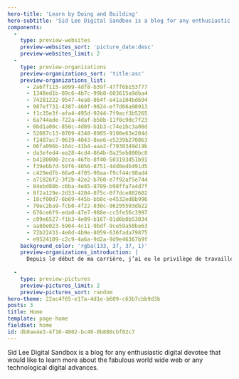 ```yaml
---
hero-title: 'Learn by Doing and Building'
hero-subtitle: 'Sid Lee Digital Sandbox is a blog for any enthusiastic digital devotee that would like to learn more about the fabulous world wide web or any technological digital advances.'
components:
  -
    type: preview-websites
    preview-websites_sort: 'picture_date:desc'
    preview-websites_limit: 2
  -
    type: preview-organizations
    preview-organizations_sort: 'title:asc'
    preview-organizations_list:
      - 2a6ff115-a099-4df8-b39f-47ff6b153f77
      - 1348ed1b-89c6-4b7c-99b8-603615a9dba4
      - 74281222-9547-4ea8-864f-e41a104bd694
      - 987ef731-4387-460f-9824-ef7d66a98913
      - f1c35e3f-afa4-495d-9244-7f9acf3b5265
      - 6a744ade-722a-4daf-b50b-11f0c9dc7f23
      - 0bd1a00c-850c-4d89-b1b3-c74e1bc3a00d
      - 52087c13-0709-4348-8905-9190e63e204d
      - f2487ac7-0619-4043-8ee6-e5239b270863
      - 06fa096b-164c-41b4-aaa2-f7930349d19b
      - da3efed4-ea28-4cd4-864b-0a25eb800bc8
      - b4180000-2cca-46fb-8f40-503193d51b91
      - f39ebb7d-59f6-4056-8751-4dd0edb491d5
      - c429edfb-66a0-4f05-90aa-f9cf44c98ad4
      - a71826f2-3f2b-42e2-b760-e7f92af5e744
      - 84ebd80b-c6ba-4e85-8789-b98ffa7a4d7f
      - 8f2a129e-2d33-4204-8f5c-0f7dce882602
      - 18cf00d7-6b69-445b-bb0c-e4532ed8b996
      - 79ec2ba9-fcb0-4f22-830c-96295503db22
      - 676ce6f9-eda0-47e7-988e-cc5fe56c3997
      - c09e6527-f1b3-4e89-b167-01d6b0b53034
      - aa80e023-5904-4c11-9bdf-9ce59a50be63
      - 72b22431-4e0d-4b9e-8059-636fada79875
      - e9524109-c2c9-4a6a-9d2a-9d9e46367b9f
    background_color: 'rgba(133, 37, 37, 1)'
    preview-organizations_introduction: |
      Depuis le début de ma carrière, j’ai eu le privilège de travailler sur plusieurs comptes majeurs. En voici quelques-uns.
      
  -
    type: preview-pictures
    preview-pictures_limit: 2
    preview-pictures_sort: random
hero-theme: 22ac4f65-e17a-4d1e-b609-c63b7cbb9d3b
posts: 3
title: Home
template: page-home
fieldset: home
id: db0ae4e3-4f10-4802-bc40-0b880cbf02c7
---
```

Sid Lee Digital Sandbox is a blog for any enthusiastic digital devotee that would like to learn more about the fabulous world wide web or any technological digital advances.